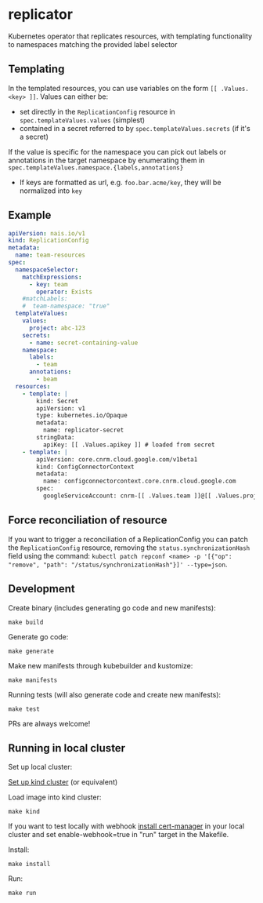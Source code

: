 # replicator

Kubernetes operator that replicates resources, with templating functionality to namespaces matching the provided label selector

## Templating

In the templated resources, you can use variables on the form `[[ .Values.<key> ]]`. 
Values can either be: 
- set directly in the `ReplicationConfig` resource in `spec.templateValues.values` (simplest)
- contained in a secret referred to by `spec.templateValues.secrets` (if it's a secret)

If the value is specific for the namespace you can pick out labels or annotations in the target namespace by enumerating them in `spec.templateValues.namespace.{labels,annotations}`
  - If keys are formatted as url, e.g. `foo.bar.acme/key`, they will be normalized into `key`

## Example

```yaml
apiVersion: nais.io/v1
kind: ReplicationConfig
metadata:
  name: team-resources
spec:
  namespaceSelector:
    matchExpressions:
      - key: team
        operator: Exists
    #matchLabels:
    #  team-namespace: "true"
  templateValues:
    values: 
      project: abc-123
    secrets:
      - name: secret-containing-value
    namespace:
      labels:
        - team
      annotations:
        - beam
  resources:
    - template: |
        kind: Secret
        apiVersion: v1
        type: kubernetes.io/Opaque
        metadata:
          name: replicator-secret
        stringData:
          apiKey: [[ .Values.apikey ]] # loaded from secret 
    - template: |
        apiVersion: core.cnrm.cloud.google.com/v1beta1
        kind: ConfigConnectorContext
        metadata:          
          name: configconnectorcontext.core.cnrm.cloud.google.com
        spec:
          googleServiceAccount: cnrm-[[ .Values.team ]]@[[ .Values.project ]].iam.gserviceaccount.com
```

## Force reconciliation of resource
If you want to trigger a reconciliation of a ReplicationConfig you can patch the `ReplicationConfig` resource, removing the `status.synchronizationHash` field using the command: `kubectl patch repconf <name> -p '[{"op": "remove", "path": "/status/synchronizationHash"}]' --type=json`. 

## Development

Create binary (includes generating go code and new manifests):

```make build```

Generate go code: 

```make generate```

Make new manifests through kubebuilder and kustomize:

```make manifests```

Running tests (will also generate code and create new manifests):

```make test```

PRs are always welcome!

## Running in local cluster

Set up local cluster:

[Set up kind cluster](https://book.kubebuilder.io/reference/kind.html) (or equivalent)

Load image into kind cluster:

```make kind```

If you want to test locally with webhook [install cert-manager](https://book.kubebuilder.io/cronjob-tutorial/cert-manager.html) in your local cluster and set enable-webhook=true in "run" target in the Makefile.

Install:

```make install```

Run:

```make run```

